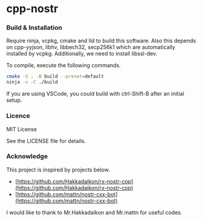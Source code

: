 # cpp-nostr

### Build & Installation
Require ninja, vcpkg, cmake and lld to build this software.
Also this depends on cpp-yyjson, libhv, libbech32, secp256k1 which are automatically installed by vcpkg.
Additionally, we need to install libssl-dev.

To compile, execute the following commands.
```sh
cmake -S . -B build --preset=default
ninja -v -C ./build
```

If you are using VSCode, you could build with ctrl-Shift-B after an initial setup.

### Licence
MIT License

See the LICENSE file for details.

### Acknowledge

This project is inspired by projects below.

* [https://github.com/Hakkadaikon/rx-nostr-cpp](https://github.com/Hakkadaikon/rx-nostr-cpp)
* [https://github.com/mattn/nostr-cxx-bot](https://github.com/mattn/nostr-cxx-bot)

I would like to thank to Mr.Hakkadaikon and Mr.mattn for useful codes.
